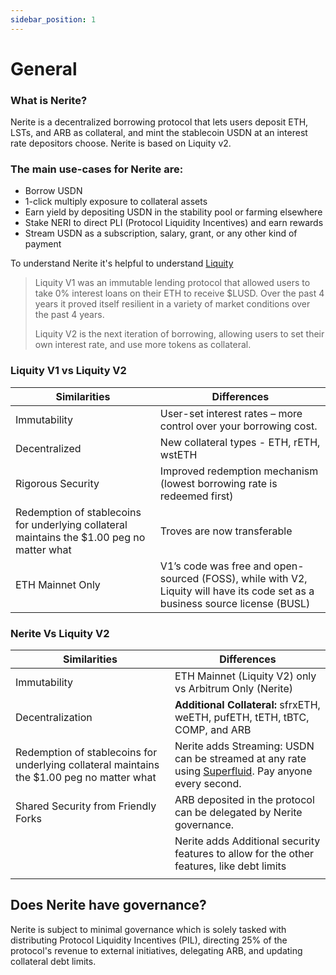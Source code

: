 ```yaml
---
sidebar_position: 1
---
```



# General

### What is Nerite?
Nerite is a decentralized borrowing protocol that lets users deposit ETH, LSTs, and ARB as collateral, and mint the stablecoin USDN at an interest rate depositors choose. Nerite is based on Liquity v2.

### The main use-cases for Nerite are:

- Borrow USDN
- 1-click multiply exposure to collateral assets
- Earn yield by depositing USDN in the stability pool or farming elsewhere
- Stake NERI to direct PLI (Protocol Liquidity Incentives) and earn rewards
- Stream USDN as a subscription, salary, grant, or any other kind of payment

To understand Nerite it's helpful to understand [Liquity](https://www.liquity.org) 

> Liquity V1 was an immutable lending protocol that allowed users to take 0% interest loans on their ETH to receive $LUSD. Over the past 4 years it proved itself resilient in a variety of market conditions over the past 4 years. 
> 
> Liquity V2 is the next iteration of borrowing, allowing users to set their own interest rate, and use more tokens as collateral.


### Liquity V1 vs Liquity V2
| Similarities | Differences  |
|--|--|
|Immutability  |  User-set interest rates – more control over your borrowing cost. |
|Decentralized| New collateral types - ETH, rETH, wstETH|
|Rigorous Security|Improved redemption mechanism (lowest borrowing rate is redeemed first)|
|Redemption of stablecoins for underlying collateral maintains the $1.00 peg no matter what| Troves are now transferable|
|ETH Mainnet Only|V1’s code was free and open-sourced (FOSS), while with V2, Liquity will have its code set as a business source license (BUSL)|

### Nerite Vs Liquity V2
| Similarities | Differences  |
|--|--|
| Immutability|ETH Mainnet (Liquity V2) only vs Arbitrum Only (Nerite) |
|Decentralization| **Additional Collateral:** sfrxETH, weETH, pufETH, tETH, tBTC, COMP, and ARB|
|Redemption of stablecoins for underlying collateral maintains the $1.00 peg no matter what| Nerite adds Streaming: USDN can be streamed at any rate using  [Superfluid](https://www.superfluid.finance/). Pay anyone every second.|
|Shared Security from Friendly Forks |ARB deposited in the protocol can be delegated by Nerite governance.|
||Nerite adds Additional security features to allow for the other features, like debt limits|
|||\

## Does Nerite have governance?
Nerite is subject to minimal governance which is solely tasked with distributing Protocol Liquidity Incentives (PIL), directing 25% of the protocol's revenue to external initiatives, delegating ARB, and updating collateral debt limits.
